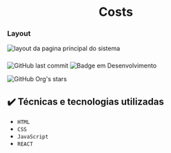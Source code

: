 <h1 align="center"> Costs </h1>


<h3> Layout </h3>

![layout da pagina principal do sistema](https://user-images.githubusercontent.com/48054432/223228203-8d892294-7f67-4025-8a9c-ed860b99c42b.png)

<h3></h3>

![GitHub last commit](https://img.shields.io/github/last-commit/josedio/costs?logo=Costs&logoColor=black&style=for-the-badge)
![Badge em Desenvolvimento](http://img.shields.io/static/v1?label=STATUS&message=FINALIZADO&color=GREEN&style=for-the-badge)

![GitHub Org's stars](https://img.shields.io/github/stars/josedi?style=social)

## ✔️ Técnicas e tecnologias utilizadas

- ``HTML``
- ``CSS``
- ``JavaScript``
- ``REACT``
